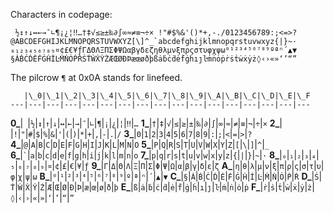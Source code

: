 Characters in codepage:

     ½↕↑↓↔←→¯∟¶¡¿¦‼…†‡√≤≥±‰∂∫∞≈≠≡¬÷× !"#$%&'()*+,-./0123456789:;<=>?
    @ABCDEFGHIJKLMNOPQRSTUVWXYZ[\]^_`abcdefghijklmnopqrstuvwxyz{|}~·
    ₀₁₂₃₄₅₆₇₈₉¤¢£€¥ƒΓΔΘΛΞΠΣΦΨΩαβγδεζηθλμνξπρςστυφχψω⁰¹²³⁴⁵⁶⁷⁸⁹ºªⁿ´▲▼
    §ȦḂĊḊĖḞĠḢİĿṀṄȮṖṘṠṪẆẊẎŻÆŒØÐÞæœøðþßȧḃċḋėḟġḣıȷŀṁṅȯṗṙṡṫẇẋẏż◊‹›«»‘’“”

The pilcrow `¶` at 0x0A stands for linefeed.

       |\_0|\_1|\_2|\_3|\_4|\_5|\_6|\_7|\_8|\_9|\_A|\_B|\_C|\_D|\_E|\_F
    ---|---|---|---|---|---|---|---|---|---|---|---|---|---|---|---|---
**0\_**|` `|`½`|`↕`|`↑`|`↓`|`↔`|`←`|`→`|`¯`|`∟`|`¶`|`¡`|`¿`|`¦`|`‼`|`…`
**1\_**|`†`|`‡`|`√`|`≤`|`≥`|`±`|`‰`|`∂`|`∫`|`∞`|`≈`|`≠`|`≡`|`¬`|`÷`|`×`
**2\_**|<code> </code>|`!`|`"`|`#`|`$`|`%`|`&`|`'`|`(`|`)`|`*`|`+`|`,`|`-`|`.`|`/`
**3\_**|`0`|`1`|`2`|`3`|`4`|`5`|`6`|`7`|`8`|`9`|`:`|`;`|`<`|`=`|`>`|`?`
**4\_**|`@`|`A`|`B`|`C`|`D`|`E`|`F`|`G`|`H`|`I`|`J`|`K`|`L`|`M`|`N`|`O`
**5\_**|`P`|`Q`|`R`|`S`|`T`|`U`|`V`|`W`|`X`|`Y`|`Z`|`[`|`\`|`]`|`^`|`_`
**6\_**|`` ` ``|`a`|`b`|`c`|`d`|`e`|`f`|`g`|`h`|`i`|`j`|`k`|`l`|`m`|`n`|`o`
**7\_**|`p`|`q`|`r`|`s`|`t`|`u`|`v`|`w`|`x`|`y`|`z`|`{`|`|`|`}`|`~`|`·`
**8\_**|`₀`|`₁`|`₂`|`₃`|`₄`|`₅`|`₆`|`₇`|`₈`|`₉`|`¤`|`¢`|`£`|`€`|`¥`|`ƒ`
**9\_**|`Γ`|`Δ`|`Θ`|`Λ`|`Ξ`|`Π`|`Σ`|`Φ`|`Ψ`|`Ω`|`α`|`β`|`γ`|`δ`|`ε`|`ζ`
**A\_**|`η`|`θ`|`λ`|`μ`|`ν`|`ξ`|`π`|`ρ`|`ς`|`σ`|`τ`|`υ`|`φ`|`χ`|`ψ`|`ω`
**B\_**|`⁰`|`¹`|`²`|`³`|`⁴`|`⁵`|`⁶`|`⁷`|`⁸`|`⁹`|`º`|`ª`|`ⁿ`|`´`|`▲`|`▼`
**C\_**|`§`|`Ȧ`|`Ḃ`|`Ċ`|`Ḋ`|`Ė`|`Ḟ`|`Ġ`|`Ḣ`|`İ`|`Ŀ`|`Ṁ`|`Ṅ`|`Ȯ`|`Ṗ`|`Ṙ`
**D\_**|`Ṡ`|`Ṫ`|`Ẇ`|`Ẋ`|`Ẏ`|`Ż`|`Æ`|`Œ`|`Ø`|`Ð`|`Þ`|`æ`|`œ`|`ø`|`ð`|`þ`
**E\_**|`ß`|`ȧ`|`ḃ`|`ċ`|`ḋ`|`ė`|`ḟ`|`ġ`|`ḣ`|`ı`|`ȷ`|`ŀ`|`ṁ`|`ṅ`|`ȯ`|`ṗ`
**F\_**|`ṙ`|`ṡ`|`ṫ`|`ẇ`|`ẋ`|`ẏ`|`ż`|`◊`|`‹`|`›`|`«`|`»`|`‘`|`’`|`“`|`”`


